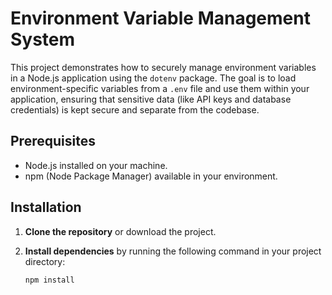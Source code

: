 # Environment Variable Management System

This project demonstrates how to securely manage environment variables in a Node.js application using the `dotenv` package. The goal is to load environment-specific variables from a `.env` file and use them within your application, ensuring that sensitive data (like API keys and database credentials) is kept secure and separate from the codebase.

## Prerequisites

- Node.js installed on your machine.
- npm (Node Package Manager) available in your environment.

## Installation

1. **Clone the repository** or download the project.
2. **Install dependencies** by running the following command in your project directory:

   ```bash
   npm install
